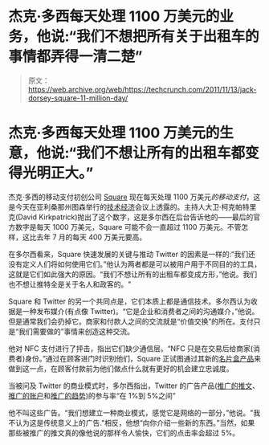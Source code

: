 # 杰克·多西每天处理 1100 万美元的业务，他说:“我们不想把所有关于出租车的事情都弄得一清二楚”

> 原文：<https://web.archive.org/web/https://techcrunch.com/2011/11/13/jack-dorsey-square-11-million-day/>

# 杰克·多西每天处理 1100 万美元的生意，他说:“我们不想让所有的出租车都变得光明正大。”

杰克·多西的移动支付初创公司 [Square](https://web.archive.org/web/20230203080533/https://squareup.com/) 现在每天处理 1100 万美元*的移动支付*，这是今天在亚利桑那州图森举行的[技术经济](https://web.archive.org/web/20230203080533/http://www.techonomy.com/)会议上透露的。主持人大卫·柯克帕特里克(David Kirkpatrick)抛出了这个数字，这是多尔西在后台告诉他的——最后的官方数字是每天 1000 万美元，Square 可能不会一直超过 1100 万美元。不管怎样，这比去年 7 月的每天 400 万美元要高。

在多尔西看来，Square 快速发展的关键与推动 Twitter 的因素是一样的:“我们还没有定义人们将如何使用它们。”他认为两者都是可以被用户用于不同目的的工具，这就是它们如此强大的原因。“我们不想让所有的出租车都变成方形，”他说。我们也不想让推特全是关于名人和政客的。"

Square 和 Twitter 的另一个共同点是，它们本质上都是通信技术。多尔西认为收据是一种发布媒介(有点像 Twitter)。“它是企业和消费者之间的沟通媒介，”他说。但是通常我们会扔掉它。商家和付款人之间的交流就是“价值交换”的所在。支付只是“我们需要做的”事情来创造这种交流。

他对 NFC 支付进行了抨击，指出它们缺少通信层。“NFC 只是在交易后给商家(消费者)身份。”通过在顾客进门时识别他们，Square 正试图通过其新的[名片盒产品](https://web.archive.org/web/20230203080533/https://techcrunch.com/2011/05/23/squares-disruptive-new-ipad-payments-service-will-replace-cash-registers/)来做到这一点，在顾客付款前为他们做点什么就有更好的机会建立忠诚度。

当被问及 Twitter 的商业模式时，多尔西指出，Twitter 的广告产品([推广的推文](https://web.archive.org/web/20230203080533/https://techcrunch.com/2010/04/12/full-details-on-twitters-long-awaited-ad-platform/)、[推广的账户](https://web.archive.org/web/20230203080533/https://techcrunch.com/2010/09/28/twitter-to-launch-promoted-accounts-a-paid-sul/)和[推广的趋势](https://web.archive.org/web/20230203080533/https://techcrunch.com/2010/10/01/twitter-promoted-trends/))的参与率“在 1%到 5%之间”

他不叫这些广告。“我们想建立一种商业模式，感觉它是网络的一部分，”他说。"我不认为这是传统意义上的广告."相反，他想“向你介绍一些新的东西。”当然，如果那些被推广的推文真的像他说的那样令人愉快，它们的点击率会超过 5%。